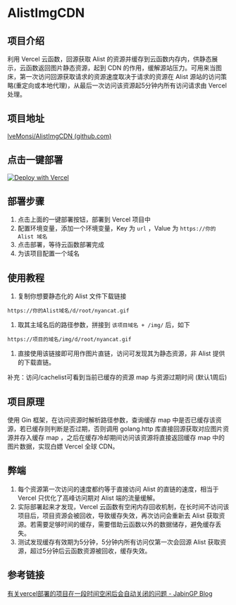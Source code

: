 # AlistImgCDN

## 项目介绍

利用 Vercel 云函数，回源获取 Alist 的资源并缓存到云函数内存内，供静态展示，云函数返回图片静态资源，起到 CDN 的作用，缓解源站压力。可用来当图床，第一次访问回源获取请求的资源速度取决于请求的资源在 Alist 源站的访问策略(重定向或本地代理)，从最后一次访问该资源起5分钟内所有访问请求由 Vercel 处理。

## 项目地址

[lveMonsi/AlistImgCDN (github.com)](https://github.com/lveMonsi/AlistImgCdn)

## 点击一键部署

<p><a href="https://vercel.com/new/clone?repository-url=https://github.com/lveMonsi/AlistImgCDN" target="_blank" rel="noopener noreferrer"><img loading="lazy" src="https://vercel.com/button" alt="Deploy with Vercel"></a></p>

## 部署步骤

1. 点击上面的一键部署按钮，部署到 Vercel 项目中
2. 配置环境变量，添加一个环境变量，Key 为 `url` ，Value 为 `https://你的 Alist 域名`
3. 点击部署，等待云函数部署完成
4. 为该项目配置一个域名

## 使用教程

1. 复制你想要静态化的 Alist 文件下载链接

```
https://你的Alist域名/d/root/nyancat.gif

```

1. 取其主域名后的路径参数，拼接到 `该项目域名 + /img/` 后，如下

```
https://项目的域名/img/d/root/nyancat.gif
```

1. 直接使用该链接即可用作图片直链，访问可发现其为静态资源，非 Alist 提供的下载直链。

补充：访问/cachelist可看到当前已缓存的资源 map 与资源过期时间 (默认1周后)

## 项目原理

使用 Gin 框架，在访问资源时解析路径参数，查询缓存 map 中是否已缓存该资源，若已缓存则判断是否过期，否则调用 golang.http 库直接回源获取对应图片资源并存入缓存 map ，之后在缓存冷却期间访问该资源将直接返回缓存 map 中的图片数据，实现白嫖 Vercel 全球 CDN。

## 弊端

1. 每个资源第一次访问的速度都约等于直接访问 Alist 的直链的速度，相当于 Vercel 只优化了高峰访问期对 Alist 端的流量缓解。
2. 实际部署起来才发现，Vercel 云函数有空闲内存回收机制，在长时间不访问该项目后，项目资源会被回收，导致缓存失效，再次访问会重新去 Alist 获取资源。若需要足够时间的缓存，需要借助云函数以外的数据储存，避免缓存丢失。
3. 测试发现缓存有效期为5分钟，5分钟内所有访问仅第一次会回源 Alist 获取资源，超过5分钟后云函数资源被回收，缓存失效。

## 参考链接

[有关vercel部署的项目在一段时间空闲后会自动关闭的问题 - JabinGP Blog](https://blog.jabingp.cn/posts/code/vercel-stop/)